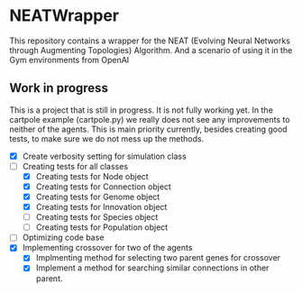 # NEATWrapper

This repository contains a wrapper for the NEAT (Evolving Neural Networks through Augmenting Topologies) Algorithm. And a scenario of using it in the Gym environments from OpenAI

## Work in progress

This is a project that is still in progress. It is not fully working yet. In the cartpole example (cartpole.py) we really does not see any improvements to neither of the agents. This is main priority currently, besides creating good tests, to make sure we do not mess up the methods.

- [X] Create verbosity setting for simulation class
- [ ] Creating tests for all classes
  - [X] Creating tests for Node object
  - [X] Creating tests for Connection object
  - [X] Creating tests for Genome object
  - [X] Creating tests for Innovation object
  - [ ] Creating tests for Species object
  - [ ] Creating tests for Population object
- [ ] Optimizing code base
- [X] Implementing crossover for two of the agents
  - [X] Implmenting method for selecting two parent genes for crossover
  - [X] Implement a method for searching similar connections in other parent.